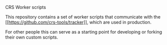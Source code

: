 CRS Worker scripts

This repository contains a set of worker scripts that communicate with the 
[[https://github.com/crs-tools/tracker]], 
which are used in production.

For other people this can serve as a starting point for developing or forking their own custom scripts.
